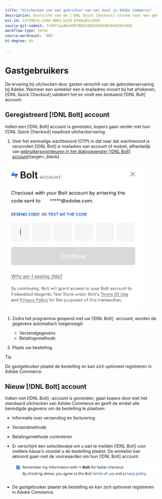 ```yaml
---
title: "Uitchecken van een gebruiker van een bout in Adobe Commerce"
description: Overzicht van de [!DNL Quick Checkout] stroom voor een gebruiker van de Bolt in Adobe Commerce.
exl-id: 12f58b7e-1f86-4891-b225-9f4be82c2d5d
source-git-commit: 7c99f1aa4bed9878625d855509448494d5547d56
workflow-type: tm+mt
source-wordcount: '202'
ht-degree: 0%

---
```


# Gastgebruikers

De ervaring bij uitchecken door gasten verschilt van de gebruikerservaring bij Adobe. Wanneer een winkelier een e-mailadres invoert bij het afrekenen, [!DNL Quick Checkout] valideert het en vindt een bestaand [!DNL Bolt] account.

## Geregistreerd [!DNL Bolt] account

Indien een [!DNL Bolt] account is gevonden, kopers gaan verder met hun [!DNL Quick Checkout] naadloze uitcheckervaring:

1. Voer het eenmalige wachtwoord (OTP) in dat naar dat wachtwoord is verzonden [!DNL Bolt] e-mailadres van account of mobiel, afhankelijk van [gebruikersvoorkeuren in het dialoogvenster [!DNL Bolt] account](https://help.bolt.com/shoppers/account/account-settings/#how-to-set-preferred-login-method){target=_blank}.

![Pop-up OTP](assets/pop-up.png)

1. Zodra het programma geopend met uw [!DNL Bolt] -account, worden de gegevens automatisch toegevoegd:

   - Verzendgegevens
   - Betalingsmethode

1. Plaats uw bestelling.

>[!TIP]
>
> De gastgebruiker plaatst de bestelling en kan zich optioneel registreren in Adobe Commerce.

## Nieuw [!DNL Bolt] account

Indien niet [!DNL Bolt] -account is gevonden, gaan kopers door met het standaard uitchecken van Adobe Commerce en geeft de winkel alle benodigde gegevens om de bestelling te plaatsen:

- Informatie over verzending en facturering
- Verzendmethode
- Betalingsmethode controleren
- Er verschijnt een selectievakje om u aan te melden [!DNL Bolt] voor snellere kassa&#39;s voordat u de bestelling plaatst. De winkelier kan akkoord gaan met de voorwaarden om hun [!DNL Bolt] account.

   ![Herinneren [!DNL Bolt]](assets/checkbox-remember-bolt.png)

- De gastgebruiker plaatst de bestelling en kan zich optioneel registreren in Adobe Commerce.
